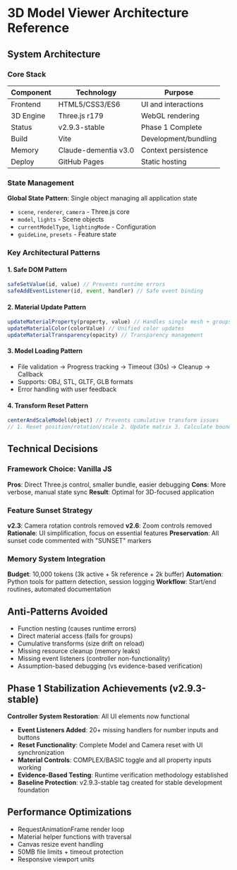 # 3D Model Viewer Architecture Reference

## System Architecture

### Core Stack
| Component | Technology | Purpose |
|-----------|------------|---------|
| Frontend | HTML5/CSS3/ES6 | UI and interactions |
| 3D Engine | Three.js r179 | WebGL rendering |
| Status | v2.9.3-stable | Phase 1 Complete |
| Build | Vite | Development/bundling |
| Memory | Claude-dementia v3.0 | Context persistence |
| Deploy | GitHub Pages | Static hosting |

### State Management
**Global State Pattern**: Single object managing all application state
- `scene`, `renderer`, `camera` - Three.js core
- `model`, `lights` - Scene objects  
- `currentModelType`, `lightingMode` - Configuration
- `guideLine`, `presets` - Feature state

### Key Architectural Patterns

#### 1. Safe DOM Pattern
```javascript
safeSetValue(id, value) // Prevents runtime errors
safeAddEventListener(id, event, handler) // Safe event binding
```

#### 2. Material Update Pattern  
```javascript
updateMaterialProperty(property, value) // Handles single mesh + groups
updateMaterialColor(colorValue) // Unified color updates
updateMaterialTransparency(opacity) // Transparency management
```

#### 3. Model Loading Pattern
- File validation → Progress tracking → Timeout (30s) → Cleanup → Callback
- Supports: OBJ, STL, GLTF, GLB formats
- Error handling with user feedback

#### 4. Transform Reset Pattern
```javascript
centerAndScaleModel(object) // Prevents cumulative transform issues
// 1. Reset position/rotation/scale 2. Update matrix 3. Calculate bounds 4. Apply
```

## Technical Decisions

### Framework Choice: Vanilla JS
**Pros**: Direct Three.js control, smaller bundle, easier debugging
**Cons**: More verbose, manual state sync
**Result**: Optimal for 3D-focused application

### Feature Sunset Strategy  
**v2.3**: Camera rotation controls removed
**v2.6**: Zoom controls removed
**Rationale**: UI simplification, focus on essential features
**Preservation**: All sunset code commented with "SUNSET" markers

### Memory System Integration
**Budget**: 10,000 tokens (3k active + 5k reference + 2k buffer)
**Automation**: Python tools for pattern detection, session logging
**Workflow**: Start/end routines, automated documentation

## Anti-Patterns Avoided
- Function nesting (causes runtime errors)
- Direct material access (fails for groups) 
- Cumulative transforms (size drift on reload)
- Missing resource cleanup (memory leaks)
- Missing event listeners (controller non-functionality)
- Assumption-based debugging (vs evidence-based verification)

## Phase 1 Stabilization Achievements (v2.9.3-stable)
**Controller System Restoration**: All UI elements now functional
- **Event Listeners Added**: 20+ missing handlers for number inputs and buttons
- **Reset Functionality**: Complete Model and Camera reset with UI synchronization
- **Material Controls**: COMPLEX/BASIC toggle and all property inputs working
- **Evidence-Based Testing**: Runtime verification methodology established
- **Baseline Protection**: v2.9.3-stable tag created for stable development foundation

## Performance Optimizations
- RequestAnimationFrame render loop
- Material helper functions with traversal
- Canvas resize event handling
- 50MB file limits + timeout protection
- Responsive viewport units
